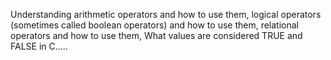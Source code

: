 Understanding  arithmetic operators and how to use them, logical operators (sometimes called boolean operators) and how to use them,  relational operators and how to use them, What values are considered TRUE and FALSE in C.....
